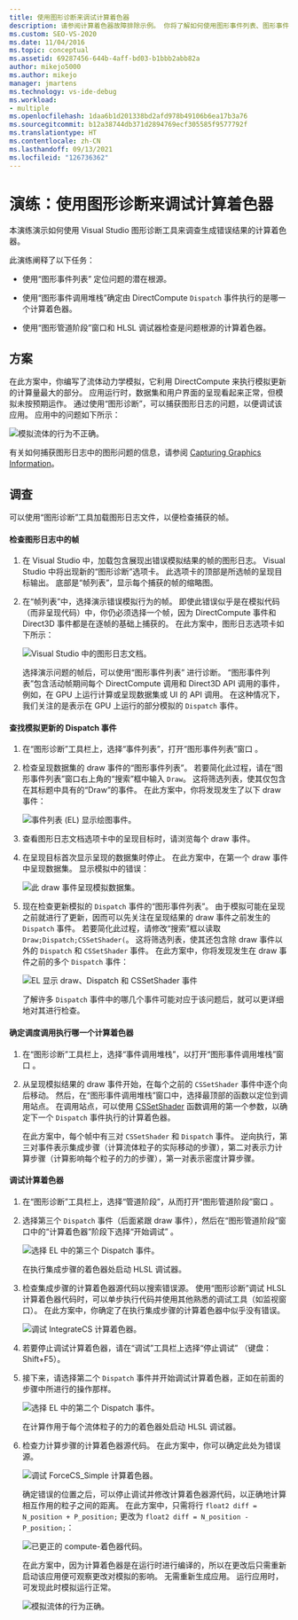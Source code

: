 ```yaml
---
title: 使用图形诊断来调试计算着色器
description: 请参阅计算着色器故障排除示例。 你将了解如何使用图形事件列表、图形事件调用堆栈和图形管道阶段。
ms.custom: SEO-VS-2020
ms.date: 11/04/2016
ms.topic: conceptual
ms.assetid: 69287456-644b-4aff-bd03-b1bbb2abb82a
author: mikejo5000
ms.author: mikejo
manager: jmartens
ms.technology: vs-ide-debug
ms.workload:
- multiple
ms.openlocfilehash: 1daa6b1d201338bd2afd978b49106b6ea17b3a76
ms.sourcegitcommit: b12a38744db371d2894769ecf305585f9577792f
ms.translationtype: HT
ms.contentlocale: zh-CN
ms.lasthandoff: 09/13/2021
ms.locfileid: "126736362"
---
```

# <a name="walkthrough-using-graphics-diagnostics-to-debug-a-compute-shader"></a>演练：使用图形诊断来调试计算着色器
本演练演示如何使用 Visual Studio 图形诊断工具来调查生成错误结果的计算着色器。

 此演练阐释了以下任务：

- 使用“图形事件列表”  定位问题的潜在根源。

- 使用“图形事件调用堆栈”确定由 DirectCompute `Dispatch` 事件执行的是哪一个计算着色器。

- 使用“图形管道阶段”窗口和 HLSL 调试器检查是问题根源的计算着色器。

## <a name="scenario"></a>方案
 在此方案中，你编写了流体动力学模拟，它利用 DirectCompute 来执行模拟更新的计算量最大的部分。 应用运行时，数据集和用户界面的呈现看起来正常，但模拟未按预期运作。 通过使用“图形诊断”，可以捕获图形日志的问题，以便调试该应用。 应用中的问题如下所示：

 ![模拟流体的行为不正确。](media/gfx_diag_demo_compute_shader_fluid_problem.png "gfx_diag_demo_compute_shader_fluid_problem")

 有关如何捕获图形日志中的图形问题的信息，请参阅 [Capturing Graphics Information](capturing-graphics-information.md)。

## <a name="investigation"></a>调查
 可以使用“图形诊断”工具加载图形日志文件，以便检查捕获的帧。

#### <a name="to-examine-a-frame-in-a-graphics-log"></a>检查图形日志中的帧

1. 在 Visual Studio 中，加载包含展现出错误模拟结果的帧的图形日志。 Visual Studio 中将出现新的“图形诊断”选项卡。 此选项卡的顶部是所选帧的呈现目标输出。 底部是“帧列表”，显示每个捕获的帧的缩略图。

2. 在“帧列表”中，选择演示错误模拟行为的帧。 即使此错误似乎是在模拟代码（而非呈现代码）中，你仍必须选择一个帧，因为 DirectCompute 事件和 Direct3D 事件都是在逐帧的基础上捕获的。 在此方案中，图形日志选项卡如下所示：

    ![Visual Studio 中的图形日志文档。](media/gfx_diag_demo_compute_shader_fluid_step_1.png "gfx_diag_demo_compute_shader_fluid_step_1")

   选择演示问题的帧后，可以使用“图形事件列表”  进行诊断。 “图形事件列表”包含活动帧期间每个 DirectCompute 调用和 Direct3D API 调用的事件，例如，在 GPU 上运行计算或呈现数据集或 UI 的 API 调用。 在这种情况下，我们关注的是表示在 GPU 上运行的部分模拟的 `Dispatch` 事件。

#### <a name="to-find-the-dispatch-event-for-the-simulation-update"></a>查找模拟更新的 Dispatch 事件

1. 在“图形诊断”工具栏上，选择“事件列表”，打开“图形事件列表”窗口  。

2. 检查呈现数据集的 draw 事件的“图形事件列表”。 若要简化此过程，请在“图形事件列表”窗口右上角的“搜索”框中输入 `Draw`。 这将筛选列表，使其仅包含在其标题中具有的“Draw”的事件。 在此方案中，你将发现发生了以下 draw 事件：

    ![事件列表 &#40;EL&#41; 显示绘图事件。](media/gfx_diag_demo_compute_shader_fluid_step_2.png "gfx_diag_demo_compute_shader_fluid_step_2")

3. 查看图形日志文档选项卡中的呈现目标时，请浏览每个 draw 事件。

4. 在呈现目标首次显示呈现的数据集时停止。 在此方案中，在第一个 draw 事件中呈现数据集。 显示模拟中的错误：

    ![此 draw 事件呈现模拟数据集。](media/gfx_diag_demo_compute_shader_fluid_step_3.png "gfx_diag_demo_compute_shader_fluid_step_3")

5. 现在检查更新模拟的 `Dispatch` 事件的“图形事件列表”。 由于模拟可能在呈现之前就进行了更新，因而可以先关注在呈现结果的 draw 事件之前发生的 `Dispatch` 事件。 若要简化此过程，请修改“搜索”框以读取 `Draw;Dispatch;CSSetShader(`。 这将筛选列表，使其还包含除 draw 事件以外的 `Dispatch` 和 `CSSetShader` 事件。 在此方案中，你将发现发生在 draw 事件之前的多个 `Dispatch` 事件：

    ![EL 显示 draw、Dispatch 和 CSSetShader 事件](media/gfx_diag_demo_compute_shader_fluid_step_4.png "gfx_diag_demo_compute_shader_fluid_step_4")

   了解许多 `Dispatch` 事件中的哪几个事件可能对应于该问题后，就可以更详细地对其进行检查。

#### <a name="to-determine-which-compute-shader-a-dispatch-call-executes"></a>确定调度调用执行哪一个计算着色器

1. 在“图形诊断”工具栏上，选择“事件调用堆栈”，以打开“图形事件调用堆栈”窗口  。

2. 从呈现模拟结果的 draw 事件开始，在每个之前的 `CSSetShader` 事件中逐个向后移动。 然后，在“图形事件调用堆栈”窗口中，选择最顶部的函数以定位到调用站点。 在调用站点，可以使用 [CSSetShader](/windows/desktop/api/d3d11/nf-d3d11-id3d11devicecontext-cssetshader) 函数调用的第一个参数，以确定下一个 `Dispatch` 事件执行的计算着色器。

   在此方案中，每个帧中有三对 `CSSetShader` 和 `Dispatch` 事件。 逆向执行，第三对事件表示集成步骤（计算流体粒子的实际移动的步骤），第二对表示力计算步骤（计算影响每个粒子的力的步骤），第一对表示密度计算步骤。

#### <a name="to-debug-the-compute-shader"></a>调试计算着色器

1. 在“图形诊断”工具栏上，选择“管道阶段”，从而打开“图形管道阶段”窗口  。

2. 选择第三个 `Dispatch` 事件（后面紧跟 draw 事件），然后在“图形管道阶段”窗口中的“计算着色器”阶段下选择“开始调试”  。

    ![选择 EL 中的第三个 Dispatch 事件。](media/gfx_diag_demo_compute_shader_fluid_step_6.png "gfx_diag_demo_compute_shader_fluid_step_6")

    在执行集成步骤的着色器处启动 HLSL 调试器。

3. 检查集成步骤的计算着色器源代码以搜索错误源。 使用“图形诊断”调试 HLSL 计算着色器代码时，可以单步执行代码并使用其他熟悉的调试工具（如监视窗口）。 在此方案中，你确定了在执行集成步骤的计算着色器中似乎没有错误。

    ![调试 IntegrateCS 计算着色器。](media/gfx_diag_demo_compute_shader_fluid_step_7.png "gfx_diag_demo_compute_shader_fluid_step_7")

4. 若要停止调试计算着色器，请在“调试”工具栏上选择“停止调试” （键盘：Shift+F5）。

5. 接下来，请选择第二个 `Dispatch` 事件并开始调试计算着色器，正如在前面的步骤中所进行的操作那样。

    ![选择 EL 中的第二个 Dispatch 事件。](media/gfx_diag_demo_compute_shader_fluid_step_8.png "gfx_diag_demo_compute_shader_fluid_step_8")

    在计算作用于每个流体粒子的力的着色器处启动 HLSL 调试器。

6. 检查力计算步骤的计算着色器源代码。 在此方案中，你可以确定此处为错误源。

    ![调试 ForceCS&#95;Simple 计算着色器。](media/gfx_diag_demo_compute_shader_fluid_step_9.png "gfx_diag_demo_compute_shader_fluid_step_9")

   确定错误的位置之后，可以停止调试并修改计算着色器源代码，以正确地计算相互作用的粒子之间的距离。 在此方案中，只需将行 `float2 diff = N_position + P_position;` 更改为 `float2 diff = N_position - P_position;`：

   ![已更正的 compute&#45;着色器代码。](media/gfx_diag_demo_compute_shader_fluid_step_10.png "gfx_diag_demo_compute_shader_fluid_step_10")

   在此方案中，因为计算着色器是在运行时进行编译的，所以在更改后只需重新启动该应用便可观察更改对模拟的影响。 无需重新生成应用。 运行应用时，可发现此时模拟运行正常。

   ![模拟流体的行为正确。](media/gfx_diag_demo_compute_shader_fluid_resolution.png "gfx_diag_demo_compute_shader_fluid_resolution")